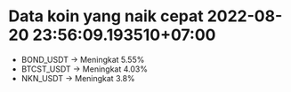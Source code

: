 # Data koin yang naik cepat 2022-08-20 23:56:09.193510+07:00

* BOND_USDT -> Meningkat 5.55%
* BTCST_USDT -> Meningkat 4.03%
* NKN_USDT -> Meningkat 3.8%
